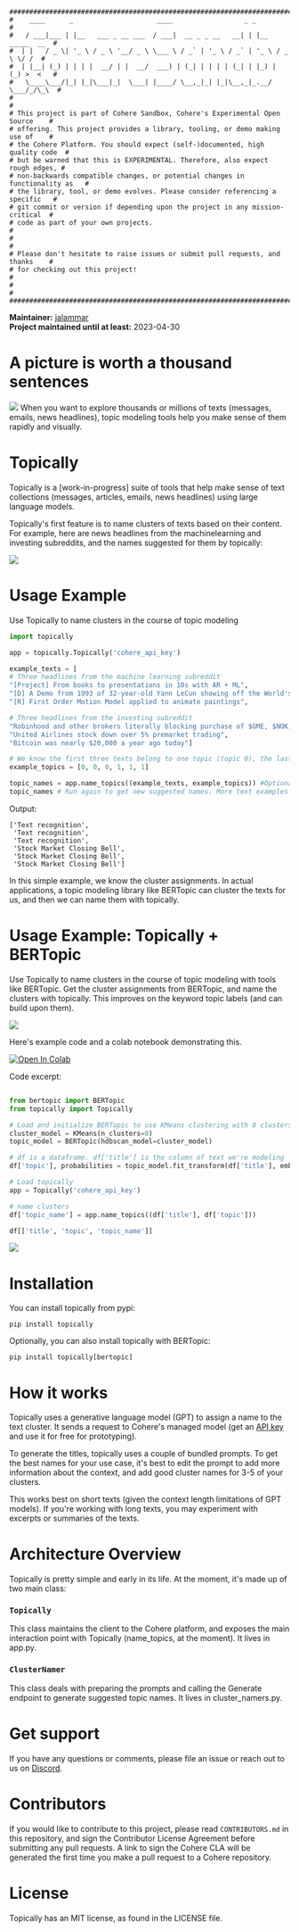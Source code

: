 ```
################################################################################
#    ____      _                     ____                  _ _                 #
#   / ___|___ | |__   ___ _ __ ___  / ___|  __ _ _ __   __| | |__   _____  __  #
#  | |   / _ \| '_ \ / _ \ '__/ _ \ \___ \ / _` | '_ \ / _` | '_ \ / _ \ \/ /  #
#  | |__| (_) | | | |  __/ | |  __/  ___) | (_| | | | | (_| | |_) | (_) >  <   #
#   \____\___/|_| |_|\___|_|  \___| |____/ \__,_|_| |_|\__,_|_.__/ \___/_/\_\  #
#                                                                              #
# This project is part of Cohere Sandbox, Cohere's Experimental Open Source    #
# offering. This project provides a library, tooling, or demo making use of    #
# the Cohere Platform. You should expect (self-)documented, high quality code  #
# but be warned that this is EXPERIMENTAL. Therefore, also expect rough edges, #
# non-backwards compatible changes, or potential changes in functionality as   #
# the library, tool, or demo evolves. Please consider referencing a specific   #
# git commit or version if depending upon the project in any mission-critical  #
# code as part of your own projects.                                           #
#                                                                              #
# Please don't hesitate to raise issues or submit pull requests, and thanks    #
# for checking out this project!                                               #
#                                                                              #
################################################################################
```

**Maintainer:** [jalammar](https://github.com/jalammar) \
**Project maintained until at least:** 2023-04-30

# A picture is worth a thousand sentences

<img src="./assets/topic-modeling-picture-thousand-texts.png" />
When you want to explore thousands or millions of texts (messages, emails, news headlines), topic modeling tools help you make sense of them rapidly and visually.

# Topically

Topically is a \[work-in-progress\] suite of tools that help make sense of text collections (messages, articles, emails, news headlines) using large language models.

Topically's first feature is to name clusters of texts based on their content. For example, here are news headlines from the machinelearning and investing subreddits, and the names suggested for them by topically:

<img src="./assets/topically-name_cluster.png" />


# Usage Example
Use Topically to name clusters in the course of topic modeling

```python
import topically

app = topically.Topically('cohere_api_key')

example_texts = [
# Three headlines from the machine learning subreddit
"[Project] From books to presentations in 10s with AR + ML",
"[D] A Demo from 1993 of 32-year-old Yann LeCun showing off the World's first Convolutional Network for Text Recognition",
"[R] First Order Motion Model applied to animate paintings",

# Three headlines from the investing subreddit
"Robinhood and other brokers literally blocking purchase of $GME, $NOK, $BB, $AMC; allow sells",
"United Airlines stock down over 5% premarket trading",
"Bitcoin was nearly $20,000 a year ago today"]

# We know the first three texts belong to one topic (topic 0), the last three belong to another topic (topic 1)
example_topics = [0, 0, 0, 1, 1, 1]

topic_names = app.name_topics((example_texts, example_topics)) #Optional:  num_generations=5
topic_names # Run again to get new suggested names. More text examples should result in better names.

```

Output:
```
['Text recognition',
 'Text recognition',
 'Text recognition',
 'Stock Market Closing Bell',
 'Stock Market Closing Bell',
 'Stock Market Closing Bell']
 ```
 
In this simple example, we know the cluster assignments. In actual applications, a topic modeling library like BERTopic can cluster the texts for us, and then we can name them with topically. 

# Usage Example: Topically + BERTopic
Use Topically to name clusters in the course of topic modeling with tools like BERTopic. Get the cluster assignments from BERTopic, and name the clusters with topically. This improves on the keyword topic labels (and can build upon them).


<img src="./assets/topically_name_topics.png" />


Here's example code and a colab notebook demonstrating this.

<a href="https://colab.research.google.com/github/cohere-ai/sandbox-topically/blob/main/notebooks/Intro%20-%20Topically%20with%20BERTopic.ipynb" target="_parent\"><img src="https://colab.research.google.com/assets/colab-badge.svg" alt="Open In Colab"/></a>

Code excerpt:

```python

from bertopic import BERTopic
from topically import Topically

# Load and initialize BERTopic to use KMeans clustering with 8 clusters only.
cluster_model = KMeans(n_clusters=8)
topic_model = BERTopic(hdbscan_model=cluster_model)

# df is a dataframe. df['title'] is the column of text we're modeling
df['topic'], probabilities = topic_model.fit_transform(df['title'], embeds)

# Load topically
app = Topically('cohere_api_key')

# name clusters
df['topic_name'] = app.name_topics((df['title'], df['topic']))

df[['title', 'topic', 'topic_name']]
```


<img src="./assets/topically-name_topics-example.png" />

# Installation

You can install topically from pypi:

`pip install topically`

Optionally, you can also install topically with BERTopic:

`pip install topically[bertopic]`


# How it works

Topically uses a generative language model (GPT) to assign a name to the text cluster. It sends a request to Cohere's managed model (get an [API key](https://dashboard.cohere.ai/welcome/register?utm_source=github&utm_medium=content&utm_campaign=sandbox&utm_content=topically) and use it for free for prototyping).

To generate the titles, topically uses a couple of bundled prompts. To get the best names for your use case, it's best to edit the prompt to add more information about the context, and add good cluster names for 3-5 of your clusters.

This works best on short texts (given the context length limitations of GPT models). If you're working with long texts, you may experiment with excerpts or summaries of the texts.

# Architecture Overview
Topically is pretty simple and early in its life. At the moment, it's made up of two main class:

### `Topically`
This class maintains the client to the Cohere platform, and exposes the main interaction point with Topically (name_topics, at the moment). It lives in app.py.

### `ClusterNamer`
This class deals with preparing the prompts and calling the Generate endpoint to generate suggested topic names. It lives in cluster_namers.py.

# Get support
If you have any questions or comments, please file an issue or reach out to us on [Discord](https://discord.gg/co-mmunity).

# Contributors
If you would like to contribute to this project, please read `CONTRIBUTORS.md`
in this repository, and sign the Contributor License Agreement before submitting
any pull requests. A link to sign the Cohere CLA will be generated the first time 
you make a pull request to a Cohere repository.

# License
Topically has an MIT license, as found in the LICENSE file.
